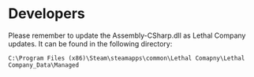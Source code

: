 ﻿# Developers
Please remember to update the Assembly-CSharp.dll as Lethal Company updates.
It can be found in the following directory:
```
C:\Program Files (x86)\Steam\steamapps\common\Lethal Comapny\Lethal Company_Data\Managed
```